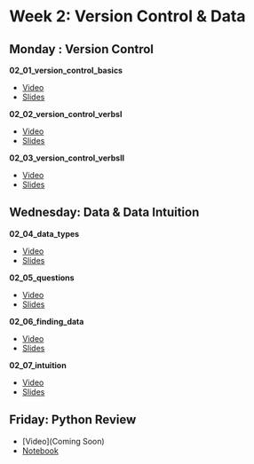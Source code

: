 # Week 2: Version Control & Data

## Monday : Version Control

**02_01_version_control_basics**
- [Video](https://youtu.be/TbNRGo4alhE)
- [Slides](https://github.com/COGS108/Lectures-Sp20/tree/master/02_git_data/02_01_version_control_basics.pdf)

**02_02_version_control_verbsI**
- [Video](https://youtu.be/QnourNeJ7RI)
- [Slides](https://github.com/COGS108/Lectures-Sp20/tree/master/02_git_data/02_02_version_control_verbsI.pdf)


**02_03_version_control_verbsII**
- [Video](https://youtu.be/cMBKp02uM8E)
- [Slides](https://github.com/COGS108/Lectures-Sp20/tree/master/02_git_data/02_03_version_control_verbsII.pdf)


## Wednesday: Data & Data Intuition

**02_04_data_types**
- [Video]()
- [Slides](https://github.com/COGS108/Lectures-Sp20/tree/master/02_git_data/02_04_data_types.pdf)

**02_05_questions**
- [Video]()
- [Slides](https://github.com/COGS108/Lectures-Sp20/tree/master/02_git_data/02_05_questions.pdf)

**02_06_finding_data**
- [Video]()
- [Slides](https://github.com/COGS108/Lectures-Sp20/tree/master/02_git_data/02_06_finding_data.pdf)

**02_07_intuition**
- [Video]()
- [Slides](https://github.com/COGS108/Lectures-Sp20/tree/master/02_git_data/02_07_intuition.pdf)



## Friday: Python Review

- [Video](Coming Soon)
- [Notebook](https://github.com/COGS108/Lectures-Sp20/tree/master/02_git_data/02_08_python.ipynb)
